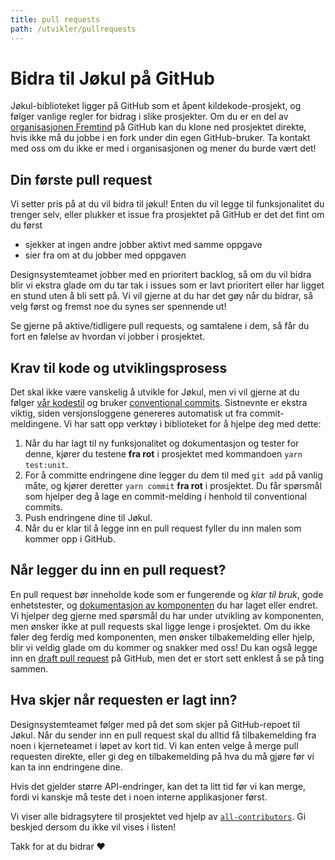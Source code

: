```yaml
---
title: pull requests
path: /utvikler/pullrequests
---
```


# Bidra til Jøkul på GitHub

Jøkul-biblioteket ligger på GitHub som et åpent kildekode-prosjekt, og følger vanlige regler for bidrag i slike prosjekter. Om du er en del av [organisasjonen Fremtind](https://github.com/fremtind) på GitHub kan du klone ned prosjektet direkte, hvis ikke må du jobbe i en fork under din egen GitHub-bruker. Ta kontakt med oss om du ikke er med i organisasjonen og mener du burde vært det!

## Din første pull request

Vi setter pris på at du vil bidra til jøkul! Enten du vil legge til funksjonalitet du trenger selv, eller plukker et issue fra prosjektet på GitHub er det det fint om du først

-   sjekker at ingen andre jobber aktivt med samme oppgave
-   sier fra om at du jobber med oppgaven

Designsystemteamet jobber med en prioritert backlog, så om du vil bidra blir vi ekstra glade om du tar tak i issues som er lavt prioritert eller har ligget en stund uten å bli sett på. Vi vil gjerne at du har det gøy når du bidrar, så velg først og fremst noe du synes ser spennende ut!

Se gjerne på aktive/tidligere pull requests, og samtalene i dem, så får du fort en følelse av hvordan vi jobber i prosjektet.

## Krav til kode og utviklingsprosess

Det skal ikke være vanskelig å utvikle for Jøkul, men vi vil gjerne at du følger [vår kodestil](/utvikler/kodestil) og bruker [conventional commits](https://www.conventionalcommits.org/en/v1.0.0/). Sistnevnte er ekstra viktig, siden versjonsloggene genereres automatisk ut fra commit-meldingene. Vi har satt opp verktøy i biblioteket for å hjelpe deg med dette:

1. Når du har lagt til ny funksjonalitet og dokumentasjon og tester for denne, kjører du testene **fra rot** i prosjektet med kommandoen `yarn test:unit`.
2. For å committe endringene dine legger du dem til med `git add` på vanlig måte, og kjører deretter `yarn commit` **fra rot** i prosjektet. Du får spørsmål som hjelper deg å lage en commit-melding i henhold til conventional commits.
3. Push endringene dine til Jøkul.
4. Når du er klar til å legge inn en pull request fyller du inn malen som kommer opp i GitHub.

## Når legger du inn en pull request?

En pull request bør inneholde kode som er fungerende og _klar til bruk_, gode enhetstester, og [dokumentasjon av komponenten](/utvikler/portalen) du har laget eller endret. Vi hjelper deg gjerne med spørsmål du har under utvikling av komponenten, men ønsker ikke at pull requests skal ligge lenge i prosjektet. Om du ikke føler deg ferdig med komponenten, men ønsker tilbakemelding eller hjelp, blir vi veldig glade om du kommer og snakker med oss! Du kan også legge inn en [draft pull request](https://github.blog/2019-02-14-introducing-draft-pull-requests/) på GitHub, men det er stort sett enklest å se på ting sammen.

## Hva skjer når requesten er lagt inn?

Designsystemteamet følger med på det som skjer på GitHub-repoet til Jøkul. Når du sender inn en pull request skal du alltid få tilbakemelding fra noen i kjerneteamet i løpet av kort tid. Vi kan enten velge å merge pull requesten direkte, eller gi deg en tilbakemelding på hva du må gjøre før vi kan ta inn endringene dine.

Hvis det gjelder større API-endringer, kan det ta litt tid før vi kan merge, fordi vi kanskje må teste det i noen interne applikasjoner først.

Vi viser alle bidragsytere til prosjektet ved hjelp av [`all-contributors`](https://allcontributors.org/). Gi beskjed dersom du ikke vil vises i listen!

Takk for at du bidrar ❤️
